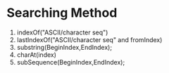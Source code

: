# Searching Method

1) indexOf("ASCII/character seq")
2) lastIndexOf("ASCII/character seq" and fromIndex)
3) substring(BeginIndex,EndIndex);
4) charAt(index)
4) subSequence(BeginIndex,EndIndex);
